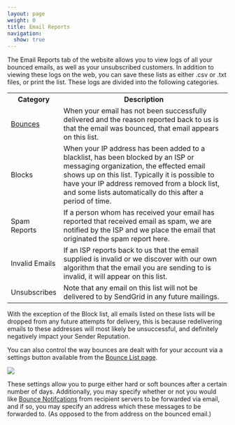 ```yaml
---
layout: page
weight: 0
title: Email Reports
navigation:
  show: true
---
```


The Email Reports tab of the website allows you to view logs of all your bounced emails, as well as your unsubscribed customers. In addition to viewing these logs on the web, you can save these lists as either .csv or .txt files, or print the list. These logs are divided into the following categories.

<table class="table table-bordered table-striped">
   <tbody>
      <tr>
         <th>Category</th>
         <th>Description</th>
      </tr>
      <tr>
         <td><a href="https://sendgrid.zendesk.com/hc/en-us/articles/200181478">Bounces</a></td>
         <td>When your email has not been successfully delivered and the reason reported back to us is that the email was bounced, that email appears on this list.</td>
      </tr>
      <tr>
         <td>Blocks</td>
         <td>When your IP address has been added to a blacklist, has been blocked by an ISP or messaging organization, the effected email shows up on this list. Typically it is possible to have your IP address removed from a block list, and some lists automatically do this after a period of time.</td>
      </tr>
      <tr>
         <td>Spam Reports</td>
         <td>If a person whom has received your email has reported that received email as spam, we are notified by the ISP and we place the email that originated the spam report here.</td>
      </tr>
      <tr>
         <td>Invalid Emails</td>
         <td>If an ISP reports back to us that the email supplied is invalid or we discover with our own algorithm that the email you are sending to is invalid, it will appear on this list.</td>
      </tr>
      <tr>
         <td>Unsubscribes</td>
         <td>Note that any email on this list will not be delivered to by SendGrid in any future mailings.</td>
      </tr>
   </tbody>
</table>

With the exception of the Block list, all emails listed on these lists will be dropped from any future attempts for delivery, this is because redelivering emails to these addresses will most likely be unsuccessful, and definitely negatively impact your Sender Reputation.

You can also control the way bounces are dealt with for your account via a settings button available from the [Bounce List page](https://sendgrid.com/bounces).

![]({{root_url}}/images/email_reports.png)

These settings allow you to purge either hard or soft bounces after a certain number of days. Additionally, you may specify whether or not you would like <a href="https://sendgrid.zendesk.com/hc/en-us/articles/200181478">Bounce Notifcations</a> from recipient servers to be forwarded via email, and if so, you may specify an address which these messages to be forwarded to. (As opposed to the from address on the bounced email.)
